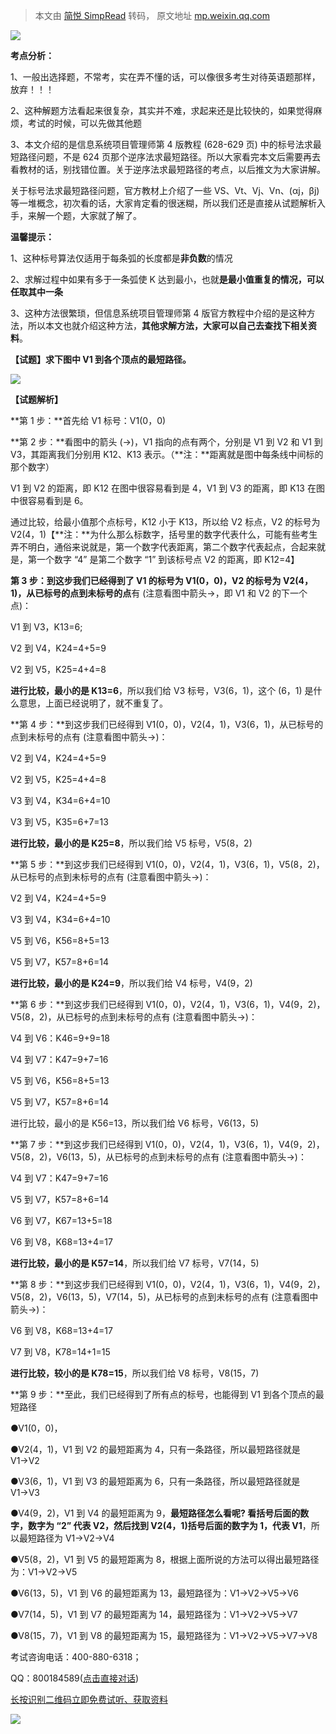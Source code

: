 > 本文由 [简悦 SimpRead](http://ksria.com/simpread/) 转码， 原文地址 [mp.weixin.qq.com](https://mp.weixin.qq.com/s/HmfuYSBLyEYpr2oziV_M0w)

![](https://mmbiz.qpic.cn/sz_mmbiz_png/qERd1aSVp9iaYfkqwiaiccLziaGhibZv2wDW5WFsGVgthJs2t4P2O4q8ZxHzibCeczOs0qbX83KqibUQHDnXqzLMzwibZg/640?wx_fmt=png&from=appmsg)

**考点分析：**

1、一般出选择题，不常考，实在弄不懂的话，可以像很多考生对待英语题那样，放弃！！！

2、这种解题方法看起来很复杂，其实并不难，求起来还是比较快的，如果觉得麻烦，考试的时候，可以先做其他题

3、本文介绍的是信息系统项目管理师第 4 版教程 (628-629 页) 中的标号法求最短路径问题，不是 624 页那个逆序法求最短路径。所以大家看完本文后需要再去看教材的话，别找错位置。关于逆序法求最短路径的考点，以后推文为大家讲解。

关于标号法求最短路径问题，官方教材上介绍了一些 VS、Vt、Vj、Vn、(αj，βj) 等一堆概念，初次看的话，大家肯定看的很迷糊，所以我们还是直接从试题解析入手，来解一个题，大家就了解了。

**温馨提示：**

1、这种标号算法仅适用于每条弧的长度都是**非负数**的情况

2、求解过程中如果有多于一条弧使 K 达到最小，也就**是最小值重复的情况，可以任取其中一条**

3、这种方法很繁琐，但信息系统项目管理师第 4 版官方教程中介绍的是这种方法，所以本文也就介绍这种方法，**其他求解方法，大家可以自己去查找下相关资料**。

**【试题】求下图中 V1 到各个顶点的最短路径。**

![](https://mmbiz.qpic.cn/sz_mmbiz_png/qERd1aSVp9h1Nk6KWe1XkskDfSYXFVRAe6rgrFnTK2AMib4U3HXApWGucy9Q7ssCrV1g9aMHXDuAicpeUSRC3VdA/640?wx_fmt=png&from=appmsg)

**【试题解析】**

**第 1 步：**首先给 V1 标号：V1(0，0)

**第 2 步：**看图中的箭头 (→)，V1 指向的点有两个，分别是 V1 到 V2 和 V1 到 V3，其距离我们分别用 K12、K13 表示。（**注：**距离就是图中每条线中间标的那个数字）

V1 到 V2 的距离，即 K12 在图中很容易看到是 4，V1 到 V3 的距离，即 K13 在图中很容易看到是 6。

通过比较，给最小值那个点标号，K12 小于 K13，所以给 V2 标点，V2 的标号为 V2(4，1)【**注：**为什么那么标数字，括号里的数字代表什么，可能有些考生弄不明白，通俗来说就是，第一个数字代表距离，第二个数字代表起点，合起来就是，第一个数字 “4” 是第二个数字 “1” 到该标号点 V2 的距离，即 K12=4】  

**第 3 步：**到这步我们已经得到了 V1 的标号为 V1(0，0)，V2 的标号为 V2(4，1)，从**已标号的点到未标号的点**有 (注意看图中箭头→，即 V1 和 V2 的下一个点)：

V1 到 V3，K13=6;

V2 到 V4，K24=4+5=9

V2 到 V5，K25=4+4=8

**进行比较，最小的是 K13=6**，所以我们给 V3 标号，V3(6，1)，这个 (6，1) 是什么意思，上面已经说明了，就不重复了。

**第 4 步：**到这步我们已经得到 V1(0，0)，V2(4，1)，V3(6，1)，从已标号的点到未标号的点有 (注意看图中箭头→)：

V2 到 V4，K24=4+5=9

V2 到 V5，K25=4+4=8

V3 到 V4，K34=6+4=10

V3 到 V5，K35=6+7=13

**进行比较，最小的是 K25=8**，所以我们给 V5 标号，V5(8，2)

**第 5 步：**到这步我们已经得到 V1(0，0)，V2(4，1)，V3(6，1)，V5(8，2)，从已标号的点到未标号的点有 (注意看图中箭头→)：

V2 到 V4，K24=4+5=9

V3 到 V4，K34=6+4=10

V5 到 V6，K56=8+5=13

V5 到 V7，K57=8+6=14

**进行比较，最小的是 K24=9**，所以我们给 V4 标号，V4(9，2)

**第 6 步：**到这步我们已经得到 V1(0，0)，V2(4，1)，V3(6，1)，V4(9，2)，V5(8，2)，从已标号的点到未标号的点有 (注意看图中箭头→)：

V4 到 V6：K46=9+9=18

V4 到 V7：K47=9+7=16

V5 到 V6，K56=8+5=13

V5 到 V7，K57=8+6=14

进行比较，最小的是 K56=13，所以我们给 V6 标号，V6(13，5)

**第 7 步：**到这步我们已经得到 V1(0，0)，V2(4，1)，V3(6，1)，V4(9，2)，V5(8，2)，V6(13，5)，从已标号的点到未标号的点有 (注意看图中箭头→)：

V4 到 V7：K47=9+7=16

V5 到 V7，K57=8+6=14

V6 到 V7，K67=13+5=18

V6 到 V8，K68=13+4=17

**进行比较，最小的是 K57=14**，所以我们给 V7 标号，V7(14，5)

**第 8 步：**到这步我们已经得到 V1(0，0)，V2(4，1)，V3(6，1)，V4(9，2)，V5(8，2)，V6(13，5)，V7(14，5)，从已标号的点到未标号的点有 (注意看图中箭头→)：

V6 到 V8，K68=13+4=17

V7 到 V8，K78=14+1=15

**进行比较，较小的是 K78=15**，所以我们给 V8 标号，V8(15，7)

**第 9 步：**至此，我们已经得到了所有点的标号，也能得到 V1 到各个顶点的最短路径

●V1(0，0)，

●V2(4，1)，V1 到 V2 的最短距离为 4，只有一条路径，所以最短路径就是 V1→V2

●V3(6，1)，V1 到 V3 的最短距离为 6，只有一条路径，所以最短路径就是 V1→V3

●V4(9，2)，V1 到 V4 的最短距离为 9，**最短路径怎么看呢? 看括号后面的数字，数字为 “2” 代表 V2，然后找到 V2(4，1)括号后面的数字为 1，代表 V1**，所以最短路径为 V1→V2→V4

●V5(8，2)，V1 到 V5 的最短距离为 8，根据上面所说的方法可以得出最短路径为：V1→V2→V5

●V6(13，5)，V1 到 V6 的最短距离为 13，最短路径为：V1→V2→V5→V6

●V7(14，5)，V1 到 V7 的最短距离为 14，最短路径为：V1→V2→V5→V7

●V8(15，7)，V1 到 V8 的最短距离为 15，最短路径为：V1→V2→V5→V7→V8

考试咨询电话：400-880-6318；

QQ：800184589([点击直接对话](https://m.cnitpm.com/kefu.aspx?ftype=3&lfbs=wx-qq))

[长按识别二维码立即免费试听、获取资料](https://m.cnitpm.com/kefu.aspx?ftype=3&lfbs=wx-ziliao)

![](https://mmbiz.qpic.cn/mmbiz_png/qERd1aSVp9iaDeibsJf42UBsQevBs5iaoic6PLycAr7VGP0ulwd01LwLIY4VMzywXzlZouiazrfUrOjmECha5dQHOgg/640?wx_fmt=png)